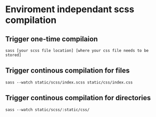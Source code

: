 # Enviroment independant scss compilation
## Trigger one-time compilaion
    sass [your scss file location] [where your css file needs to be stored]

## Trigger continous compilation for files
    sass --watch static/scss/index.scss static/css/index.css
## Trigger continous compilation for directories
    sass --watch static/scss/:static/css/  
